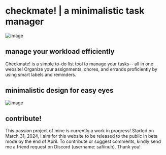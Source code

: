 # checkmate! | a minimalistic task manager
![image](https://media.discordapp.net/attachments/1000742759864479875/1223893391822159936/checkmate.png?ex=661b828b&is=66090d8b&hm=01ba5fd158c69f03816ce7147881d858edb94f3d74083ba8733de92dd0d31f04&=&format=webp&quality=lossless&width=804&height=452)

## manage your workload efficiently
Checkmate! is a simple to-do list tool to manage your tasks-- all in one website! Organize your assignments, chores, and errands proficiently by using smart labels and reminders. 

## minimalistic design for easy eyes
![image](https://media.discordapp.net/attachments/1000742759864479875/1223893391461318676/checkmate_1.png?ex=661b828b&is=66090d8b&hm=bb892f29db6fe506f9ea9766d39ec173bb34c6303094db78b11aeba402922979&=&format=webp&quality=lossless&width=804&height=452)

## contribute!
This passion project of mine is currently a work in progress! Started on March 31, 2024, I aim for this website to be released to the public in beta mode by the end of April. To contribute or suggest comments, kindly send me a friend request on Discord (username: safiinuh). Thank you!
